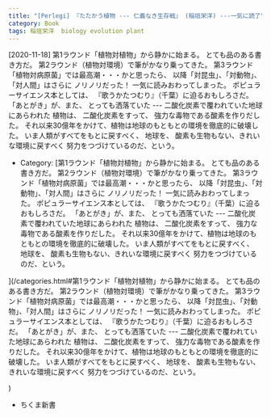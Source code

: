```yaml
---
title: "[Perlegi] 『たたかう植物 --- 仁義なき生存戦』 (稲垣栄洋) ---一気に読了"
category: Book
tags: 稲垣栄洋  biology evolution plant
---
```


[2020-11-18] 第1ラウンド「植物対植物」から静かに始まる。
とても品のある書き方だ。
第2ラウンド（植物対環境）で筆がかなり乗ってきた。
第3ラウンド「植物対病原菌」では最高潮・・・かと思ったら、
以降「対昆虫」、「対動物」、「対人間」はさらに
ノリノリだった！
一気に読みおわってしまった。
ポピュラーサイエンス本としては、
『歌うかたつむり』（千葉）に迫るおもしろさだ。
「あとがき」が、また、
とっても洒落ていた ---
二酸化炭素で覆われていた地球にあらわれた
植物は、
二酸化炭素をすって、
強力な毒物である酸素を作りだした。
それ以来30億年をかけて、植物は地球のもともとの環境を徹底的に破壊した。
いま人類がすべてをもとに戻すべく、
地球を、
酸素も生物もない、きれいな環境に戻すべく
努力をつづけているのだ、という。

- Category: [第1ラウンド「植物対植物」から静かに始まる。
とても品のある書き方だ。
第2ラウンド（植物対環境）で筆がかなり乗ってきた。
第3ラウンド「植物対病原菌」では最高潮・・・かと思ったら、
以降「対昆虫」、「対動物」、「対人間」はさらに
ノリノリだった！
一気に読みおわってしまった。
ポピュラーサイエンス本としては、
『歌うかたつむり』（千葉）に迫るおもしろさだ。
「あとがき」が、また、
とっても洒落ていた ---
二酸化炭素で覆われていた地球にあらわれた
植物は、
二酸化炭素をすって、
強力な毒物である酸素を作りだした。
それ以来30億年をかけて、植物は地球のもともとの環境を徹底的に破壊した。
いま人類がすべてをもとに戻すべく、
地球を、
酸素も生物もない、きれいな環境に戻すべく
努力をつづけているのだ、という。

](/categories.html#第1ラウンド「植物対植物」から静かに始まる。
とても品のある書き方だ。
第2ラウンド（植物対環境）で筆がかなり乗ってきた。
第3ラウンド「植物対病原菌」では最高潮・・・かと思ったら、
以降「対昆虫」、「対動物」、「対人間」はさらに
ノリノリだった！
一気に読みおわってしまった。
ポピュラーサイエンス本としては、
『歌うかたつむり』（千葉）に迫るおもしろさだ。
「あとがき」が、また、
とっても洒落ていた ---
二酸化炭素で覆われていた地球にあらわれた
植物は、
二酸化炭素をすって、
強力な毒物である酸素を作りだした。
それ以来30億年をかけて、植物は地球のもともとの環境を徹底的に破壊した。
いま人類がすべてをもとに戻すべく、
地球を、
酸素も生物もない、きれいな環境に戻すべく
努力をつづけているのだ、という。

)
- ちくま新書

